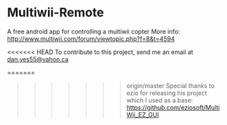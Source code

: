 Multiwii-Remote
===============

A free android app for controlling a multiwii copter
More info: http://www.multiwii.com/forum/viewtopic.php?f=8&t=4594

<<<<<<< HEAD
To contribute to this project, send me an email at dan.yes55@yahoo.ca

=======
>>>>>>> origin/master
Special thanks to ezio for releasing his project which I used as a base: https://github.com/eziosoft/MultiWii_EZ_GUI
